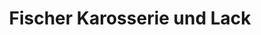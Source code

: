 ---
title: "Fischer Karosserie und Lack"
url: /mainz/fischer-karosserie-und-lack/
shop: Autowerkstatt
---